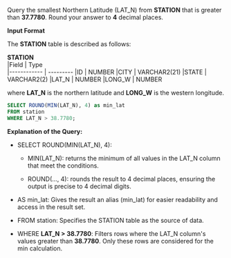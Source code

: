 Query the smallest Northern Latitude (LAT_N) from __STATION__  that is greater than **37.7780**. Round your answer to **4** decimal places.

__Input Format__

The __STATION__ table is described as follows:

  __STATION__     
|Field        | Type                     
|------------ | ---------
|ID           | NUMBER
|CITY         | VARCHAR2(21)
|STATE        | VARCHAR2(2)
|LAT_N        | NUMBER
|LONG_W       | NUMBER

where __LAT_N__ is the northern latitude and __LONG_W__ is the western longitude.

```SQL
SELECT ROUND(MIN(LAT_N), 4) as min_lat
FROM station
WHERE LAT_N > 38.7780;
```
**Explanation of the Query:**

- SELECT ROUND(MIN(LAT_N), 4):
  - MIN(LAT_N): returns the minimum of all values in the LAT_N column that meet the conditions.

  - ROUND(..., 4): rounds the result to 4 decimal places, ensuring the output is precise to 4 decimal digits. 

- AS min_lat: Gives the result an alias (min_lat) for easier readability and access in the result set.
  
- FROM station: Specifies the STATION table as the source of data.

- WHERE **LAT_N > 38.7780**: Filters rows where the LAT_N column's values greater than **38.7780**. Only these rows are considered for the min calculation.
